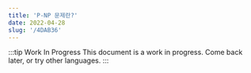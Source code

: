 ```yaml
---
title: 'P-NP 문제란?'
date: 2022-04-28
slug: '/4DAB36'
---
```


:::tip Work In Progress
This document is a work in progress. Come back later, or try other languages.
:::
